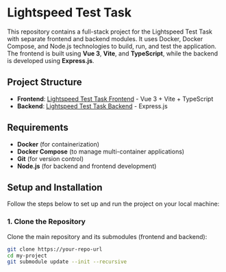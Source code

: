# Lightspeed Test Task

This repository contains a full-stack project for the Lightspeed Test Task with separate frontend and backend modules. It uses Docker, Docker Compose, and Node.js technologies to build, run, and test the application. The frontend is built using **Vue 3**, **Vite**, and **TypeScript**, while the backend is developed using **Express.js**.

## Project Structure

- **Frontend**: [Lightspeed Test Task Frontend](https://github.com/sashkaocho/lightspeed-test-task-front) - Vue 3 + Vite + TypeScript
- **Backend**: [Lightspeed Test Task Backend](https://github.com/sashkaocho/lightspeed-test-task-back) - Express.js

## Requirements

- **Docker** (for containerization)
- **Docker Compose** (to manage multi-container applications)
- **Git** (for version control)
- **Node.js** (for backend and frontend development)

## Setup and Installation

Follow the steps below to set up and run the project on your local machine:

### 1. Clone the Repository

Clone the main repository and its submodules (frontend and backend):

```bash
git clone https://your-repo-url
cd my-project
git submodule update --init --recursive
